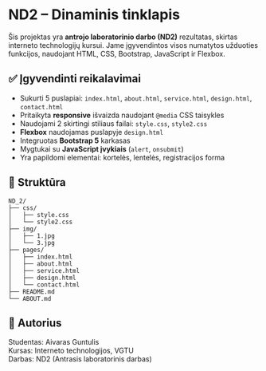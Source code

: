 # ND2 – Dinaminis tinklapis

Šis projektas yra **antrojo laboratorinio darbo (ND2)** rezultatas, skirtas interneto technologijų kursui. Jame įgyvendintos visos numatytos užduoties funkcijos, naudojant HTML, CSS, Bootstrap, JavaScript ir Flexbox.

## ✅ Įgyvendinti reikalavimai

- Sukurti 5 puslapiai: `index.html`, `about.html`, `service.html`, `design.html`, `contact.html`
- Pritaikyta **responsive** išvaizda naudojant `@media` CSS taisykles
- Naudojami 2 skirtingi stiliaus failai: `style.css`, `style2.css`
- **Flexbox** naudojamas puslapyje `design.html`
- Integruotas **Bootstrap 5** karkasas
- Mygtukai su **JavaScript įvykiais** (`alert`, `onsubmit`)
- Yra papildomi elementai: kortelės, lentelės, registracijos forma

## 📂 Struktūra

```
ND_2/
├── css/
│   ├── style.css
│   └── style2.css
├── img/
│   ├── 1.jpg
│   └── 3.jpg
├── pages/
│   ├── index.html
│   ├── about.html
│   ├── service.html
│   ├── design.html
│   └── contact.html
├── README.md
└── ABOUT.md
```

## 📌 Autorius

Studentas: Aivaras Guntulis  
Kursas: Interneto technologijos, VGTU  
Darbas: ND2 (Antrasis laboratorinis darbas)